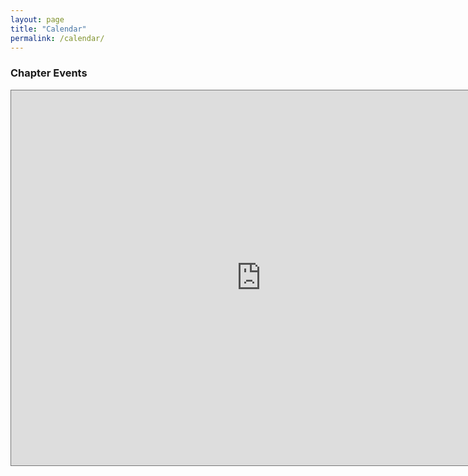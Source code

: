 ```yaml
---
layout: page
title: "Calendar"
permalink: /calendar/
---
```


<div id="upcoming"></div>
<div class="span9">
	<h3>Chapter Events</h3>
	<iframe src="https://calendar.google.com/calendar/embed?height=600&wkst=1&ctz=America%2FLos_Angeles&showPrint=0&src=ZHNhdmVudHVyYWNvdW50eUBnbWFpbC5jb20&color=%23039BE5" style="border:solid 1px #777" width="800" height="600" frameborder="0" scrolling="no"></iframe>
</div>
